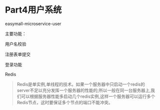 # Part4用户系统

easymall-microservice-user

主要功能：

用户名校验

注册表单提交

登录功能





Redis

> Redis是单实例,单线程的技术。如果一个服务器中只启动一个redis的server不足以充分发挥一个服务器的性能的;所以一般在同一台服务器上,我们可以根据服务器性能多启动几个redis实例,这样一个服务器可以运行多个Redis节点，这时要保证多个节点的端口不能冲突。
